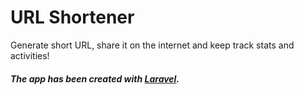 # URL Shortener
Generate short URL, share it on the internet and keep track stats and activities!

##### *The app has been created with [Laravel](https://laravel.com/).*
